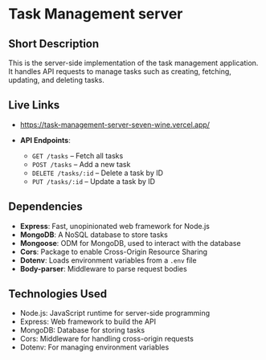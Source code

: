 # Task Management server

## Short Description
This is the server-side implementation of the task management application. It handles API requests to manage tasks such as creating, fetching, updating, and deleting tasks.

## Live Links
- https://task-management-server-seven-wine.vercel.app/

- **API Endpoints**: 
  - `GET /tasks` – Fetch all tasks
  - `POST /tasks` – Add a new task
  - `DELETE /tasks/:id` – Delete a task by ID
  - `PUT /tasks/:id` – Update a task by ID

## Dependencies

- **Express**: Fast, unopinionated web framework for Node.js
- **MongoDB**: A NoSQL database to store tasks
- **Mongoose**: ODM for MongoDB, used to interact with the database
- **Cors**: Package to enable Cross-Origin Resource Sharing
- **Dotenv**: Loads environment variables from a `.env` file
- **Body-parser**: Middleware to parse request bodies

## Technologies Used
- Node.js: JavaScript runtime for server-side programming
- Express: Web framework to build the API
- MongoDB: Database for storing tasks
- Cors: Middleware for handling cross-origin requests
- Dotenv: For managing environment variables
